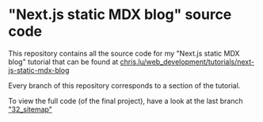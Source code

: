 # "Next.js static MDX blog" source code

This repository contains all the source code for my "Next.js static MDX blog" tutorial that can be found at [chris.lu/web_development/tutorials/next-js-static-mdx-blog](https://chris.lu/web_development/tutorials/next-js-static-mdx-blog)

Every branch of this repository corresponds to a section of the tutorial.

To view the full code (of the final project), have a look at the last branch ["32_sitemap"](https://github.com/chrisweb/next-js-static-mdx-blog_tutorial_chris.lu/tree/32_sitemap)